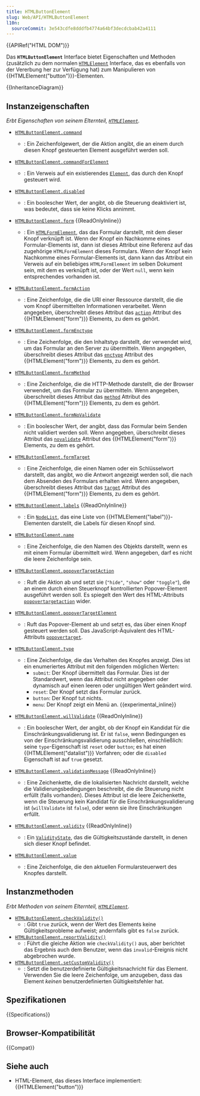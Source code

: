 ```yaml
---
title: HTMLButtonElement
slug: Web/API/HTMLButtonElement
l10n:
  sourceCommit: 3e543cdfe8dddfb4774a64bf3decdcbab42a4111
---
```


{{APIRef("HTML DOM")}}

Das **`HTMLButtonElement`** Interface bietet Eigenschaften und Methoden (zusätzlich zu dem normalen [`HTMLElement`](/de/docs/Web/API/HTMLElement) Interface, das es ebenfalls von der Vererbung her zur Verfügung hat) zum Manipulieren von {{HTMLElement("button")}}-Elementen.

{{InheritanceDiagram}}

## Instanzeigenschaften

_Erbt Eigenschaften von seinem Elternteil, [`HTMLElement`](/de/docs/Web/API/HTMLElement)._

- [`HTMLButtonElement.command`](/de/docs/Web/API/HTMLButtonElement/command)
  - : Ein Zeichenfolgewert, der die Aktion angibt, die an einem durch diesen Knopf gesteuerten Element ausgeführt werden soll.
- [`HTMLButtonElement.commandForElement`](/de/docs/Web/API/HTMLButtonElement/commandForElement)
  - : Ein Verweis auf ein existierendes [`Element`](/de/docs/Web/API/Element), das durch den Knopf gesteuert wird.
- [`HTMLButtonElement.disabled`](/de/docs/Web/API/HTMLButtonElement/disabled)
  - : Ein boolescher Wert, der angibt, ob die Steuerung deaktiviert ist, was bedeutet, dass sie keine Klicks annimmt.
- [`HTMLButtonElement.form`](/de/docs/Web/API/HTMLButtonElement/form) {{ReadOnlyInline}}
  - : Ein [`HTMLFormElement`](/de/docs/Web/API/HTMLFormElement), das das Formular darstellt, mit dem dieser Knopf verknüpft ist. Wenn der Knopf ein Nachkomme eines Formular-Elements ist, dann ist dieses Attribut eine Referenz auf das zugehörige `HTMLFormElement` dieses Formulars.
    Wenn der Knopf kein Nachkomme eines Formular-Elements ist, dann kann das Attribut ein Verweis auf ein beliebiges `HTMLFormElement` im selben Dokument sein, mit dem es verknüpft ist, oder der Wert `null`, wenn kein entsprechendes vorhanden ist.
- [`HTMLButtonElement.formAction`](/de/docs/Web/API/HTMLButtonElement/formAction)
  - : Eine Zeichenfolge, die die URI einer Ressource darstellt, die die vom Knopf übermittelten Informationen verarbeitet. Wenn angegeben, überschreibt dieses Attribut das [`action`](/de/docs/Web/HTML/Reference/Elements/form#action) Attribut des {{HTMLElement("form")}} Elements, zu dem es gehört.
- [`HTMLButtonElement.formEnctype`](/de/docs/Web/API/HTMLButtonElement/formEnctype)
  - : Eine Zeichenfolge, die den Inhaltstyp darstellt, der verwendet wird, um das Formular an den Server zu übermitteln. Wenn angegeben, überschreibt dieses Attribut das [`enctype`](/de/docs/Web/HTML/Reference/Elements/form#enctype) Attribut des {{HTMLElement("form")}} Elements, zu dem es gehört.
- [`HTMLButtonElement.formMethod`](/de/docs/Web/API/HTMLButtonElement/formMethod)
  - : Eine Zeichenfolge, die die HTTP-Methode darstellt, die der Browser verwendet, um das Formular zu übermitteln. Wenn angegeben, überschreibt dieses Attribut das [`method`](/de/docs/Web/HTML/Reference/Elements/form#method) Attribut des {{HTMLElement("form")}} Elements, zu dem es gehört.
- [`HTMLButtonElement.formNoValidate`](/de/docs/Web/API/HTMLButtonElement/formNoValidate)
  - : Ein boolescher Wert, der angibt, dass das Formular beim Senden nicht validiert werden soll. Wenn angegeben, überschreibt dieses Attribut das [`novalidate`](/de/docs/Web/HTML/Reference/Elements/form#novalidate) Attribut des {{HTMLElement("form")}} Elements, zu dem es gehört.
- [`HTMLButtonElement.formTarget`](/de/docs/Web/API/HTMLButtonElement/formTarget)
  - : Eine Zeichenfolge, die einen Namen oder ein Schlüsselwort darstellt, das angibt, wo die Antwort angezeigt werden soll, die nach dem Absenden des Formulars erhalten wird. Wenn angegeben, überschreibt dieses Attribut das [`target`](/de/docs/Web/HTML/Reference/Elements/form#target) Attribut des {{HTMLElement("form")}} Elements, zu dem es gehört.
- [`HTMLButtonElement.labels`](/de/docs/Web/API/HTMLButtonElement/labels) {{ReadOnlyInline}}
  - : Ein [`NodeList`](/de/docs/Web/API/NodeList), das eine Liste von {{HTMLElement("label")}}-Elementen darstellt, die Labels für diesen Knopf sind.
- [`HTMLButtonElement.name`](/de/docs/Web/API/HTMLButtonElement/name)
  - : Eine Zeichenfolge, die den Namen des Objekts darstellt, wenn es mit einem Formular übermittelt wird. Wenn angegeben, darf es nicht die leere Zeichenfolge sein.
- [`HTMLButtonElement.popoverTargetAction`](/de/docs/Web/API/HTMLButtonElement/popoverTargetAction)
  - : Ruft die Aktion ab und setzt sie (`"hide"`, `"show"` oder `"toggle"`), die an einem durch einen Steuerknopf kontrollierten Popover-Element ausgeführt werden soll. Es spiegelt den Wert des HTML-Attributs [`popovertargetaction`](/de/docs/Web/HTML/Reference/Elements/button#popovertargetaction) wider.
- [`HTMLButtonElement.popoverTargetElement`](/de/docs/Web/API/HTMLButtonElement/popoverTargetElement)
  - : Ruft das Popover-Element ab und setzt es, das über einen Knopf gesteuert werden soll. Das JavaScript-Äquivalent des HTML-Attributs [`popovertarget`](/de/docs/Web/HTML/Reference/Elements/button#popovertarget).
- [`HTMLButtonElement.type`](/de/docs/Web/API/HTMLButtonElement/type)

  - : Eine Zeichenfolge, die das Verhalten des Knopfes anzeigt. Dies ist ein enumeriertes Attribut mit den folgenden möglichen Werten:
    - `submit`: Der Knopf übermittelt das Formular. Dies ist der Standardwert, wenn das Attribut nicht angegeben oder dynamisch auf einen leeren oder ungültigen Wert geändert wird.
    - `reset`: Der Knopf setzt das Formular zurück.
    - `button`: Der Knopf tut nichts.
    - `menu`: Der Knopf zeigt ein Menü an. {{experimental_inline}}

- [`HTMLButtonElement.willValidate`](/de/docs/Web/API/HTMLButtonElement/willValidate) {{ReadOnlyInline}}
  - : Ein boolescher Wert, der angibt, ob der Knopf ein Kandidat für die Einschränkungsvalidierung ist. Er ist `false`, wenn Bedingungen es von der Einschränkungsvalidierung ausschließen, einschließlich: seine `type`-Eigenschaft ist `reset` oder `button`; es hat einen {{HTMLElement("datalist")}} Vorfahren; oder die `disabled` Eigenschaft ist auf `true` gesetzt.
- [`HTMLButtonElement.validationMessage`](/de/docs/Web/API/HTMLButtonElement/validationMessage) {{ReadOnlyInline}}
  - : Eine Zeichenkette, die die lokalisierten Nachricht darstellt, welche die Validierungsbedingungen beschreibt, die die Steuerung nicht erfüllt (falls vorhanden). Dieses Attribut ist die leere Zeichenkette, wenn die Steuerung kein Kandidat für die Einschränkungsvalidierung ist (`willValidate` ist `false`), oder wenn sie ihre Einschränkungen erfüllt.
- [`HTMLButtonElement.validity`](/de/docs/Web/API/HTMLButtonElement/validity) {{ReadOnlyInline}}
  - : Ein [`ValidityState`](/de/docs/Web/API/ValidityState), das die Gültigkeitszustände darstellt, in denen sich dieser Knopf befindet.
- [`HTMLButtonElement.value`](/de/docs/Web/API/HTMLButtonElement/value)
  - : Eine Zeichenfolge, die den aktuellen Formularsteuerwert des Knopfes darstellt.

## Instanzmethoden

_Erbt Methoden von seinem Elternteil, [`HTMLElement`](/de/docs/Web/API/HTMLElement)_.

- [`HTMLButtonElement.checkValidity()`](/de/docs/Web/API/HTMLButtonElement/checkValidity)
  - : Gibt `true` zurück, wenn der Wert des Elements keine Gültigkeitsprobleme aufweist; andernfalls gibt es `false` zurück.
- [`HTMLButtonElement.reportValidity()`](/de/docs/Web/API/HTMLButtonElement/reportValidity)
  - : Führt die gleiche Aktion wie `checkValidity()` aus, aber berichtet das Ergebnis auch dem Benutzer, wenn das `invalid`-Ereignis nicht abgebrochen wurde.
- [`HTMLButtonElement.setCustomValidity()`](/de/docs/Web/API/HTMLButtonElement/setCustomValidity)
  - : Setzt die benutzerdefinierte Gültigkeitsnachricht für das Element. Verwenden Sie die leere Zeichenfolge, um anzugeben, dass das Element _keinen_ benutzerdefinierten Gültigkeitsfehler hat.

## Spezifikationen

{{Specifications}}

## Browser-Kompatibilität

{{Compat}}

## Siehe auch

- HTML-Element, das dieses Interface implementiert: {{HTMLElement("button")}}
